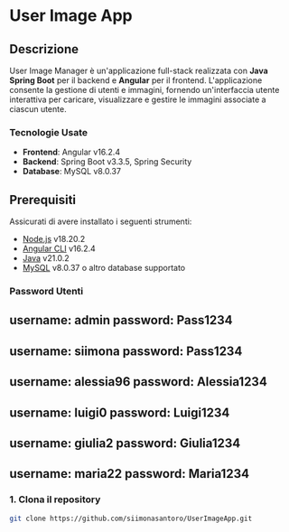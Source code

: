 # User Image App

## Descrizione
User Image Manager è un'applicazione full-stack realizzata con **Java Spring Boot** per il backend e **Angular** per il frontend. L'applicazione consente la gestione di utenti e immagini, fornendo un'interfaccia utente interattiva per caricare, visualizzare e gestire le immagini associate a ciascun utente.

### Tecnologie Usate
- **Frontend**: Angular v16.2.4
- **Backend**: Spring Boot v3.3.5, Spring Security
- **Database**: MySQL v8.0.37

## Prerequisiti
Assicurati di avere installato i seguenti strumenti:
- [Node.js](https://nodejs.org/) v18.20.2
- [Angular CLI](https://angular.io/cli) v16.2.4
- [Java](https://www.oracle.com/java/technologies/javase-jdk17-downloads.html) v21.0.2
- [MySQL](https://www.mysql.com/) v8.0.37 o altro database supportato

### Password Utenti
username: admin
password: Pass1234
---------------------
username: siimona
password: Pass1234
--------------------
username: alessia96
password: Alessia1234
--------------------
username: luigi0
password: Luigi1234
--------------------
username: giulia2
password: Giulia1234
--------------------
username: maria22
password: Maria1234
--------------------

### 1. Clona il repository
```bash
git clone https://github.com/siimonasantoro/UserImageApp.git


